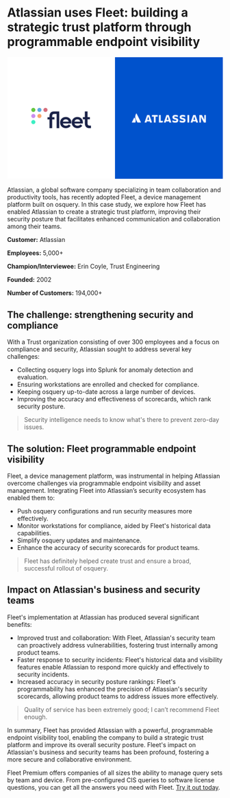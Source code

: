 # Atlassian uses Fleet: building a strategic trust platform through programmable endpoint visibility

![Two people talking about Fleet](../website/assets/images/articles/case-study-fleet-and-atlassian-800x450@2x.png)

Atlassian, a global software company specializing in team collaboration and productivity tools, has recently adopted Fleet, a device management platform built on osquery. In this case study, we explore how Fleet has enabled Atlassian to create a strategic trust platform, improving their security posture that facilitates enhanced communication and collaboration among their teams.

**Customer:** Atlassian

**Employees:** 5,000+

**Champion/Interviewee:** Erin Coyle, Trust Engineering

**Founded:** 2002

**Number of Customers:** 194,000+

## The challenge: strengthening security and compliance

With a Trust organization consisting of over 300 employees and a focus on compliance and security, Atlassian sought to address several key challenges:

- Collecting osquery logs into Splunk for anomaly detection and evaluation.
- Ensuring workstations are enrolled and checked for compliance.
- Keeping osquery up-to-date across a large number of devices.
- Improving the accuracy and effectiveness of scorecards, which rank security posture.

<blockquote purpose="quote">Security intelligence needs to know what's there to prevent zero-day issues.</blockquote>

## The solution: Fleet programmable endpoint visibility

Fleet, a device management platform, was instrumental in helping Atlassian overcome challenges via programmable endpoint visibility and asset management. Integrating Fleet into Atlassian’s security ecosystem has enabled them to:

- Push osquery configurations and run security measures more effectively.
- Monitor workstations for compliance, aided by Fleet's historical data capabilities.
- Simplify osquery updates and maintenance.
- Enhance the accuracy of security scorecards for product teams.

<blockquote purpose="quote">Fleet has definitely helped create trust and ensure a broad, successful rollout of osquery.</blockquote>

## Impact on Atlassian's business and security teams

Fleet's implementation at Atlassian has produced several significant benefits:

- Improved trust and collaboration: With Fleet, Atlassian's security team can proactively address vulnerabilities, fostering trust internally among product teams.
- Faster response to security incidents: Fleet's historical data and visibility features enable Atlassian to respond more quickly and effectively to security incidents.
- Increased accuracy in security posture rankings: Fleet's programmability has enhanced the precision of Atlassian's security scorecards, allowing product teams to address issues more effectively.

<blockquote purpose="quote">Quality of service has been extremely good; I can’t recommend Fleet enough.</blockquote>

In summary, Fleet has provided Atlassian with a powerful, programmable endpoint visibility tool, enabling the company to build a strategic trust platform and improve its overall security posture. Fleet's impact on Atlassian's business and security teams has been profound, fostering a more secure and collaborative environment.

Fleet Premium offers companies of all sizes the ability to manage query sets by team and device. From pre-configured CIS queries to software license questions, you can get all the answers you need with Fleet. [Try it out today](https://fleetdm.com/try-fleet/register). 

<call-to-action preset="premium-upgrade"></call-to-action>


<meta name="category" value="success stories">
<meta name="authorGitHubUsername" value="jarodreyes">
<meta name="authorFullName" value="Jarod Reyes">
<meta name="publishedOn" value="2022-05-10">
<meta name="articleTitle" value="Atlassian Uses Fleet: Building a Strategic Trust Platform Through Programmable Endpoint Visibility">
<meta name="articleImageUrl" value="../website/assets/images/articles/case-study-fleet-and-atlassian-800x450@2x.png">